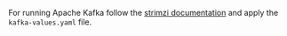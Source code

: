 
For running Apache Kafka follow the [strimzi documentation](https://strimzi.io/quickstarts/) and apply the `kafka-values.yaml` file.
